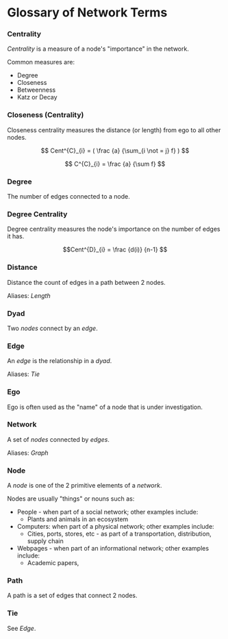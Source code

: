 # Glossary of Network Terms

### Centrality

*Centrality* is a measure of a node's "importance" in the network.

Common measures are:

- Degree
- Closeness
- Betweenness
- Katz or Decay

### Closeness (Centrality)

Closeness centrality measures the distance (or length) from ego to all other nodes.

$$
Cent^{C}_{i} =
( \frac
{a}
{\sum_{i \not = j} f}
)
$$

$$
C^{C}_{i} = \frac {a} {\sum f}
$$

### Degree

The number of edges connected to a node.

### Degree Centrality

Degree centrality measures the node's importance on the number of edges it has.

$$Cent^{D}_{i} = \frac {d(i)} {n-1} $$

### Distance

Distance the count of edges in a path between 2 nodes.

Aliases: *Length*

### Dyad

Two *nodes* connect by an *edge*.

### Edge

An *edge* is the relationship in a *dyad*.

Aliases: *Tie*

### Ego

Ego is often used as the "name" of a node that is under investigation.

### Network

A set of *nodes* connected by *edges*.

Aliases: *Graph*

### Node

A *node* is one of the 2 primitive elements of a *network*.

Nodes are usually "things" or nouns such as:

- People - when part of a social network; other examples include:
  - Plants and animals in an ecosystem
- Computers: when part of a physical network; other examples include:
  - Cities, ports, stores, etc - as part of a transportation, distribution, supply chain
- Webpages - when part of an informational network; other examples include:
  - Academic papers, 

### Path

A path is a set of edges that connect 2 nodes.

### Tie

See *Edge*.